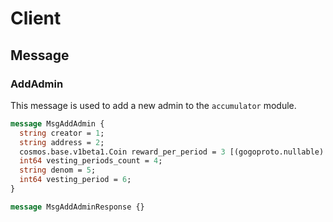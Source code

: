 
# Client

## Message

### AddAdmin

This message is used to add a new admin to the `accumulator` module.

```protobuf
message MsgAddAdmin {
  string creator = 1;
  string address = 2;
  cosmos.base.v1beta1.Coin reward_per_period = 3 [(gogoproto.nullable) = false];
  int64 vesting_periods_count = 4;
  string denom = 5;
  int64 vesting_period = 6;
}

message MsgAddAdminResponse {}
```

